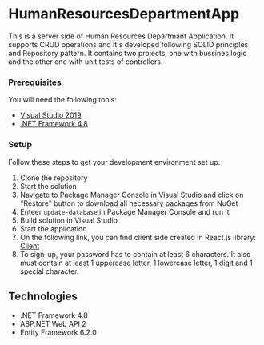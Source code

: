 # HumanResourcesDepartmentApp

This is a server side of Human Resources Departmant Application. It supports CRUD operations and it's developed following SOLID principles and Repository pattern. It contains two projects, one with bussines logic and the other one with unit tests of controllers.

### Prerequisites

You will need the following tools:

- [Visual Studio 2019](https://www.visualstudio.com/downloads/)
- [.NET Framework 4.8](https://dotnet.microsoft.com/download/dotnet-framework)

### Setup

Follow these steps to get your development environment set up:

1. Clone the repository
1. Start the solution
1. Navigate to Package Manager Console in Visual Studio and click on "Restore" button to download all necessary packages from NuGet
1. Enteer `update-database` in Package Manager Console and run it
1. Build solution in Visual Studio
1. Start the application
1. On the following link, you can find client side created in React.js library: [Client](https://github.com/janjicdragan/HumanResourcesDepartmentClient)
1. To sign-up, your password has to contain at least 6 characters. It also must contain at least 1 uppercase letter, 1 lowercase letter, 1 digit and 1 special character.

## Technologies

- .NET Framework 4.8
- ASP.NET Web API 2
- Entity Framework 6.2.0
